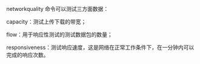 networkquality 命令可以测试三方面数据：

capacity：测试上传下载的带宽；

flow：用于响应性测试的测试数据包的数量；

responsiveness：测试响应速度，这是网络在正常工作条件下，在一分钟内可以完成的响应次数。